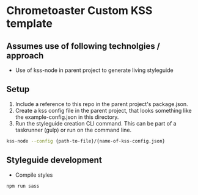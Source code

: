 # Chrometoaster Custom KSS template

## Assumes use of following technolgies / approach

- Use of kss-node in parent project to generate living styleguide

## Setup

1. Include a reference to this repo in the parent project's package.json.
2. Create a kss config file in the parent project, that looks something like the example-config.json in this directory.
3. Run the styleguide creation CLI command. This can be part of a taskrunner (gulp) or run on the command line.

````bash
kss-node --config {path-to-file}/{name-of-kss-config.json}
````

## Styleguide development

- Compile styles

````bash
npm run sass
````

